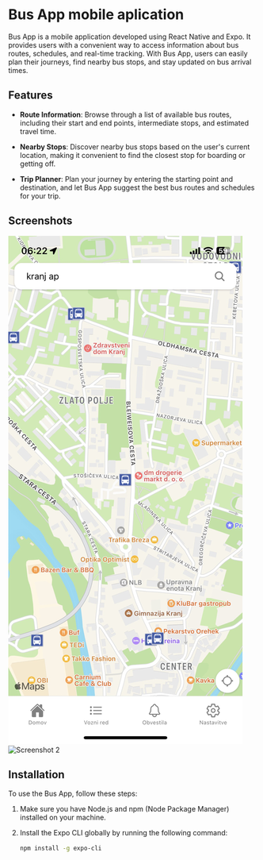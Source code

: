 # Bus App mobile aplication

Bus App is a mobile application developed using React Native and Expo. It provides users with a convenient way to access information about bus routes, schedules, and real-time tracking. With Bus App, users can easily plan their journeys, find nearby bus stops, and stay updated on bus arrival times.

## Features

- **Route Information**: Browse through a list of available bus routes, including their start and end points, intermediate stops, and estimated travel time.

- **Nearby Stops**: Discover nearby bus stops based on the user's current location, making it convenient to find the closest stop for boarding or getting off.

- **Trip Planner**: Plan your journey by entering the starting point and destination, and let Bus App suggest the best bus routes and schedules for your trip.

## Screenshots

![Screenshot 1](./assets/screen/home2.jpg)
![Screenshot 2](./images/screenshot2.png)

## Installation

To use the Bus App, follow these steps:

1. Make sure you have Node.js and npm (Node Package Manager) installed on your machine.

2. Install the Expo CLI globally by running the following command:

   ```bash
   npm install -g expo-cli
